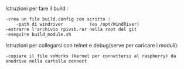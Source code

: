 Istruzioni per fare il build : 

    -crea un file build.config con scritto :
        -path di windriver          (es /opt/WindRiver)
    -estrarre l'archivio rpivsb.rar nella root del git
    -eseguire build_module.sh

Istruzioni per collegarsi con telnet e debug(serve per caricare i moduli):

    -copiare il file vxWorks (kernel per connettersi al raspberry) da onedrive nella cartella connect

